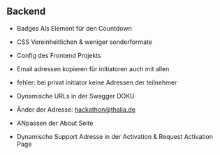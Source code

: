## Backend
* Badges Als Element für den Countdown
* CSS Vereinheitlichen & weniger sonderformate
* Config des Frontend Projekts

* Email adressen kopieren für initiatoren auch mit allen
* fehler: bei privat initiator keine Adressen der teilnehmer

* Dynamische URLs in der Swagger DOKU
* Änder der Adresse: hackathon@thalia.de
* ANpassen der About Seite
* Dynamische Support Adresse in der Activation & Request Activation Page